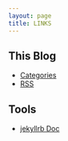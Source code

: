 ```yaml
---
layout: page
title: LINKS
---
```


## This Blog

* [Categories](/categories)
* [RSS](/atom.xml)

## Tools

* [jekyllrb Doc](http://jekyllrb.com/docs/home/)

